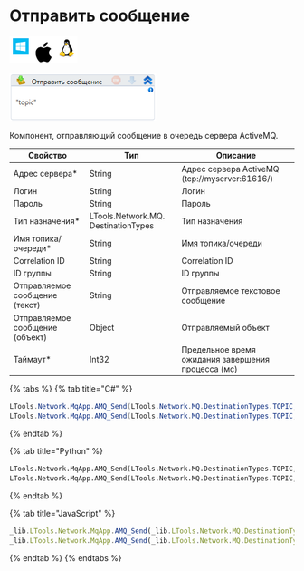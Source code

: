 # Отправить сообщение

![](<../../../../.gitbook/assets/image (100) (1) (1) (1) (1) (1) (116).png>)

![](<../../../../.gitbook/assets/image (398).png>)

Компонент, отправляющий сообщение в очередь сервера ActiveMQ.

| Свойство                        | Тип                                 | Описание                                           |
| ------------------------------- | ----------------------------------- | -------------------------------------------------- |
| Адрес сервера\*                 | String                              | Адрес сервера ActiveMQ (tcp://myserver:61616/)     |
| Логин                           | String                              | Логин                                              |
| Пароль                          | String                              | Пароль                                             |
| Тип назначения\*                | LTools.Network.MQ. DestinationTypes | Тип назначения                                     |
| Имя топика/очереди\*            | String                              | Имя топика/очереди                                 |
| Correlation ID                  | String                              | Correlation ID                                     |
| ID группы                       | String                              | ID группы                                          |
| Отправляемое сообщение (текст)  | String                              | Отправляемое текстовое сообщение                   |
| Отправляемое сообщение (объект) | Object                              | Отправляемый объект                                |
| Таймаут\*                       | Int32                               | Предельное время ожидания завершения процесса (мс) |

{% tabs %}
{% tab title="C#" %}
```csharp
LTools.Network.MqApp.AMQ_Send(LTools.Network.MQ.DestinationTypes.TOPIC, "tcp://myserver:61616/", "login", "password", "topic", "corrId", "groupId", "message", 10000);
LTools.Network.MqApp.AMQ_Send(LTools.Network.MQ.DestinationTypes.TOPIC, "tcp://myserver:61616/", "login", "password", "topic", "corrId", "groupId", 10, 10000);
```
{% endtab %}

{% tab title="Python" %}
```python
LTools.Network.MqApp.AMQ_Send(LTools.Network.MQ.DestinationTypes.TOPIC, "tcp://myserver:61616/", "login", "password", "topic", "corrId", "groupId", "message", 10000)
LTools.Network.MqApp.AMQ_Send(LTools.Network.MQ.DestinationTypes.TOPIC, "tcp://myserver:61616/", "login", "password", "topic", "corrId", "groupId", 10, 10000)
```
{% endtab %}

{% tab title="JavaScript" %}
```javascript
_lib.LTools.Network.MqApp.AMQ_Send(_lib.LTools.Network.MQ.DestinationTypes.TOPIC, "tcp://myserver:61616/", "login", "password", "topic", "corrId", "groupId", "message", 10000);
_lib.LTools.Network.MqApp.AMQ_Send(_lib.LTools.Network.MQ.DestinationTypes.TOPIC, "tcp://myserver:61616/", "login", "password", "topic", "corrId", "groupId", 10, 10000);
```
{% endtab %}
{% endtabs %}
